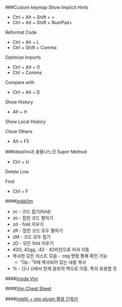 ###Custom keymap
Show Implicit Hints  

 - Ctrl + Alt + Shift + =  
 - Ctrl + Alt + Shift + NumPad+

Reformat Code

- Ctrl + Alt + L
- Ctrl + Shift + Comma

Optimize Imports

- Ctrl + Alt + O
- Ctrl + Comma

Compare with

- Ctrl + Alt + D

Show History

- Alt + H

Show Local History

Close Others

- Alt + F5


###ideaVim과 충돌나느것
Super Method

- Ctrl + U

Delete Line

Find

- Ctrl + F


####[iedaVim](http://ideavim.sourceforge.net/vim/index.html)
- zc - 코드 접기(fold)   
- zo - 접힌 코드 펼치기  
- zd - fold 지우기  
- zR - 접힌 코드 모두 펼치기  
- zM - 코드 모두 접기   
- zD - 모든 fold 지우기  
- 42G, 42gg, :42 - 42라인으로 커서 이동  
- 복사한 모든 리스트 모음 - :reg 명령 통해 확인 가능
	- "0p : "0에 복사되어 있는 내용 복사
- % - {}나 ()에서 현재 괄호의 짝으로 이동. 특히 유용할 듯


####[inside Vim](http://cfile8.uf.tistory.com/image/141F57474F4732890DE706)

####[Vim Cheat Sheet](https://vim.rtorr.com/lang/ko/)

####[intellij + vim plugin 활용 단축키](https://www.slipp.net/wiki/pages/viewpage.action?pageId=25526279)